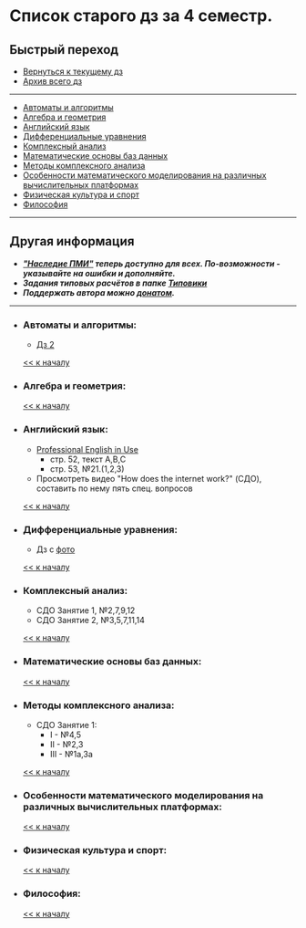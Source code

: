 # Список старого дз за 4 семестр.

## Быстрый переход

- [Вернуться к текущему дз](../README.md#Список-текущего-и-будущего-дз)
- [Архив всего дз](Архив_дз.md)

***

- [Автоматы и алгоритмы](#Автоматы-и-алгоритмы)
- [Алгебра и геометрия](#Алгебра-и-геометрия)
- [Английский язык](#Английский-язык)
- [Дифференциальные уравнения](#Дифференциальные-уравнения)
- [Комплексный анализ](#Комплексный-анализ)
- [Математические основы баз данных](#Математические-основы-баз-данных)
- [Методы комплексного анализа](#Методы-комплексного-анализа)
- [Особенности математического моделирования на различных вычислительных платформах](#Особенности-математического-моделирования-на-различных-вычислительных-платформах)
- [Физическая культура и спорт](#Физическая-культура-и-спорт)
- [Философия](#Философия)

***

## Другая информация

- __*["Наследие ПМИ"](https://github.com/appliedMathematicsAndComputerScience/PMI_legacy) теперь доступно для всех. По-возможности - указывайте на ошибки и дополняйте.*__
- __*Задания типовых расчётов в папке [Типовики](https://github.com/nektonick/KMBO-01-homework/tree/master/%D0%A2%D0%B8%D0%BF%D0%BE%D0%B2%D0%B8%D0%BA%D0%B8)*__
- __*Поддержать автора можно [донатом](https://www.tinkoff.ru/rm/grebnev.nikita7/9UP5Q99768).*__

***

- ### Автоматы и алгоритмы:
    - [Дз 2](Ресурсы/Документы/4сем/Д.з.2.pdf)

    [<< к началу](#Быстрый-переход)

- ### Алгебра и геометрия:

    [<< к началу](#Быстрый-переход)

- ### Английский язык:
    - [Professional English in Use](Книги/esteras_s_r_fabre_e_m_professional_english_in_use_computers.pdf)
      - стр. 52, текст A,B,C
      - стр. 53, №21.(1,2,3)
    - Просмотреть видео "How does the internet work?" (СДО), составить по нему пять спец. вопросов
    
    [<< к началу](#Быстрый-переход)
    

- ### Дифференциальные уравнения:
    - Дз с [фото](Ресурсы/Изображения/4сем/диффур_1.jpg)

    [<< к началу](#Быстрый-переход)

- ### Комплексный анализ:
    - СДО Занятие 1, №2,7,9,12
    - СДО Занятие 2, №3,5,7,11,14

    [<< к началу](#Быстрый-переход) 

- ### Математические основы баз данных:
      
    [<< к началу](#Быстрый-переход)
    
- ### Методы комплексного анализа:
    - СДО Занятие 1:
        - I - №4,5
        - II - №2,3
        - III - №1a,3a

    [<< к началу](#Быстрый-переход)

- ### Особенности математического моделирования на различных вычислительных платформах:
      
    [<< к началу](#Быстрый-переход)

- ### Физическая культура и спорт:
      
    [<< к началу](#Быстрый-переход)

- ### Философия:
      
    [<< к началу](#Быстрый-переход)